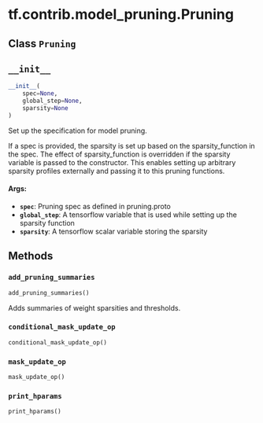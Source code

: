 <div itemscope itemtype="http://developers.google.com/ReferenceObject">
<meta itemprop="name" content="tf.contrib.model_pruning.Pruning" />
<meta itemprop="path" content="Stable" />
<meta itemprop="property" content="__init__"/>
<meta itemprop="property" content="add_pruning_summaries"/>
<meta itemprop="property" content="conditional_mask_update_op"/>
<meta itemprop="property" content="mask_update_op"/>
<meta itemprop="property" content="print_hparams"/>
</div>

# tf.contrib.model_pruning.Pruning

## Class `Pruning`





<!-- Placeholder for "Used in" -->


<h2 id="__init__"><code>__init__</code></h2>

``` python
__init__(
    spec=None,
    global_step=None,
    sparsity=None
)
```

Set up the specification for model pruning.

If a spec is provided, the sparsity is set up based on the sparsity_function
in the spec. The effect of sparsity_function is overridden if the sparsity
variable is passed to the constructor. This enables setting up arbitrary
sparsity profiles externally and passing it to this pruning functions.

#### Args:


* <b>`spec`</b>: Pruning spec as defined in pruning.proto
* <b>`global_step`</b>: A tensorflow variable that is used while setting up the
  sparsity function
* <b>`sparsity`</b>: A tensorflow scalar variable storing the sparsity



## Methods

<h3 id="add_pruning_summaries"><code>add_pruning_summaries</code></h3>

``` python
add_pruning_summaries()
```

Adds summaries of weight sparsities and thresholds.


<h3 id="conditional_mask_update_op"><code>conditional_mask_update_op</code></h3>

``` python
conditional_mask_update_op()
```




<h3 id="mask_update_op"><code>mask_update_op</code></h3>

``` python
mask_update_op()
```




<h3 id="print_hparams"><code>print_hparams</code></h3>

``` python
print_hparams()
```






